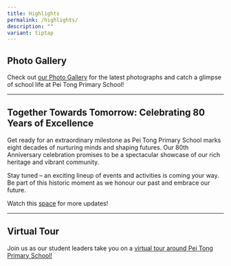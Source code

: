 ```yaml
---
title: Highlights
permalink: /highlights/
description: ""
variant: tiptap
---
```

<h2>Photo Gallery</h2>
<p>Check out&nbsp;<a href="https://www.peitongpri.moe.edu.sg/photos/" rel="noopener noreferrer nofollow" target="_blank">our Photo Gallery</a> for
the latest photographs and catch a glimpse of school life at Pei Tong Primary
School!</p>
<hr>
<h2>Together Towards Tomorrow: Celebrating 80 Years of Excellence</h2>
<p>Get ready for an extraordinary milestone as Pei Tong Primary School marks
eight decades of nurturing minds and shaping futures. Our 80th Anniversary
celebration promises to be a spectacular showcase of our rich heritage
and vibrant community.</p>
<p>Stay tuned – an exciting lineup of events and activities is coming your
way. Be part of this historic moment as we honour our past and embrace
our future.</p>
<p>Watch this <u>space</u> for more updates!</p>
<hr>
<h2>Virtual Tour</h2>
<p>Join us as our student leaders take you on a <a href="https://www.peitongpri.moe.edu.sg/welcome-to-pei-tong/tour/" rel="noopener noreferrer nofollow" target="_blank">virtual tour around Pei Tong Primary School!</a>
</p>